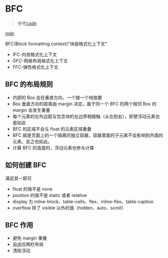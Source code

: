 # BFC

> 参考[csdn](https://blog.csdn.net/sinat_36422236/article/details/88763187)

[mdn](https://developer.mozilla.org/zh-CN/docs/Web/Guide/CSS/Block_formatting_context)

BFC(Block formatting context)"块级格式化上下文"

- IFC-内敛格式化上下文
- GFC-网格布局格式化上下文
- FFC-弹性格式化上下文

## BFC 的布局规则

- 内部的 Box 会在垂直方向，一个接一个地放置
- Box 垂直方向的距离由 margin 决定。属于同一个 BFC 的两个相邻 Box 的 margin 会发生重叠
- 每个元素的左外边距与包含块的左边界相接触（从左到右），即使浮动元素也是如此
- BFC 的区域不会与 float 的元素区域重叠
- BFC 就是页面上的一个隔离的独立容器，容器里面的子元素不会影响到外面的元素。反之也如此。
- 计算 BFC 的高度时，浮动元素也参与计算

## 如何创建 BFC

满足其一即可

- float 的值不是 none
- position 的值不是 static 或者 relative
- display 为 inline-block、table-cells、flex、inline-flex、table-caption
- overflow 除了 visible 以外的值（hidden、auto、scroll）

## BFC 作用

- 避免 margin 重叠
- 自适应两栏布局
- 清除浮动
